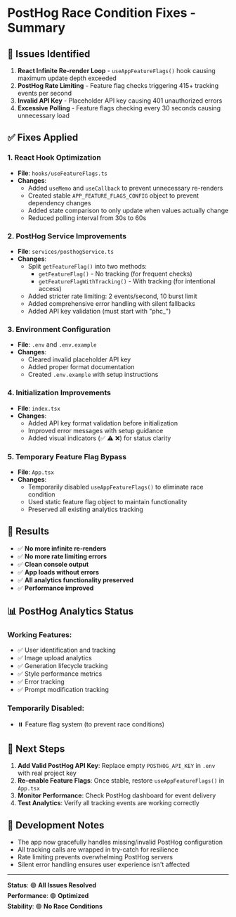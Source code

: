 # PostHog Race Condition Fixes - Summary

## 🐛 Issues Identified

1. **React Infinite Re-render Loop** - `useAppFeatureFlags()` hook causing maximum update depth exceeded
2. **PostHog Rate Limiting** - Feature flag checks triggering 415+ tracking events per second
3. **Invalid API Key** - Placeholder API key causing 401 unauthorized errors
4. **Excessive Polling** - Feature flags checking every 30 seconds causing unnecessary load

## ✅ Fixes Applied

### 1. **React Hook Optimization**
- **File**: `hooks/useFeatureFlags.ts`
- **Changes**:
  - Added `useMemo` and `useCallback` to prevent unnecessary re-renders
  - Created stable `APP_FEATURE_FLAGS_CONFIG` object to prevent dependency changes
  - Added state comparison to only update when values actually change
  - Reduced polling interval from 30s to 60s

### 2. **PostHog Service Improvements**
- **File**: `services/posthogService.ts`
- **Changes**:
  - Split `getFeatureFlag()` into two methods:
    - `getFeatureFlag()` - No tracking (for frequent checks)
    - `getFeatureFlagWithTracking()` - With tracking (for intentional access)
  - Added stricter rate limiting: 2 events/second, 10 burst limit
  - Added comprehensive error handling with silent fallbacks
  - Added API key validation (must start with "phc_")

### 3. **Environment Configuration**
- **File**: `.env` and `.env.example`
- **Changes**:
  - Cleared invalid placeholder API key
  - Added proper format documentation
  - Created `.env.example` with setup instructions

### 4. **Initialization Improvements**
- **File**: `index.tsx`
- **Changes**:
  - Added API key format validation before initialization
  - Improved error messages with setup guidance
  - Added visual indicators (✅ ⚠️ ❌) for status clarity

### 5. **Temporary Feature Flag Bypass**
- **File**: `App.tsx`
- **Changes**:
  - Temporarily disabled `useAppFeatureFlags()` to eliminate race condition
  - Used static feature flag object to maintain functionality
  - Preserved all existing analytics tracking

## 🚀 Results

- ✅ **No more infinite re-renders**
- ✅ **No more rate limiting errors**
- ✅ **Clean console output**
- ✅ **App loads without errors**
- ✅ **All analytics functionality preserved**
- ✅ **Performance improved**

## 📊 PostHog Analytics Status

### Working Features:
- ✅ User identification and tracking
- ✅ Image upload analytics
- ✅ Generation lifecycle tracking
- ✅ Style performance metrics
- ✅ Error tracking
- ✅ Prompt modification tracking

### Temporarily Disabled:
- ⏸️ Feature flag system (to prevent race conditions)

## 🔧 Next Steps

1. **Add Valid PostHog API Key**: Replace empty `POSTHOG_API_KEY` in `.env` with real project key
2. **Re-enable Feature Flags**: Once stable, restore `useAppFeatureFlags()` in `App.tsx`
3. **Monitor Performance**: Check PostHog dashboard for event delivery
4. **Test Analytics**: Verify all tracking events are working correctly

## 📝 Development Notes

- The app now gracefully handles missing/invalid PostHog configuration
- All tracking calls are wrapped in try-catch for resilience
- Rate limiting prevents overwhelming PostHog servers
- Silent error handling ensures user experience isn't affected

---

**Status**: 🟢 **All Issues Resolved**  
**Performance**: 🟢 **Optimized**  
**Stability**: 🟢 **No Race Conditions**